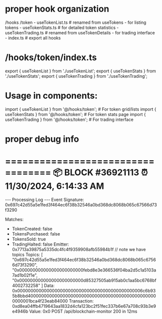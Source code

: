 # proper hook organization
/hooks
  /token
    - useTokenList.ts      # renamed from useTokens - for listing tokens
    - useTokenStats.ts     # for detailed token statistics
    - useTokenTrading.ts   # renamed from useTokenDetails - for trading interface
    - index.ts            # export all hooks

# /hooks/token/index.ts 
export { useTokenList } from './useTokenList';
export { useTokenStats } from './useTokenStats';
export { useTokenTrading } from './useTokenTrading';

# Usage in components:
import { useTokenList } from '@/hooks/token';     # For token grid/lists
import { useTokenStats } from '@/hooks/token';    # For token stats page
import { useTokenTrading } from '@/hooks/token';  # For trading interface

# proper debug info

==================================
📦 BLOCK #36921113
⏰ 11/30/2024, 6:14:33 AM
==================================

--- Processing Log ---
Event Signature: 0x697c42d55a5e1fed3f464ec6f38b32546a0bd368dc8068b065c67566d73f3290

Matches:
- TokenCreated: false
- TokensPurchased: false
- TokensSold: true
- TradingHalted: false
Emitter: 0x7713a39875a5335dc4fc4f9359908afb55984b1f
// note we have topics
Topics: [
  "0x697c42d55a5e1fed3f464ec6f38b32546a0bd368dc8068b065c67566d73f3290",
  "0x000000000000000000000000febd8e3e366536f04ba2d5c1a5103a7ad1b02f1e",
  "0x000000000000000000000000d85327505ab915ab0c1aa5bc6768bf4002732258"
]
Data: 0x00000000000000000000000000000000000000000000006c6b935b8bbd4000000000000000000000000000000000000000000000000000001bca4f23eab84000
Transaction: 0xd8ea04ffb4719643aa1832d4cfa123bc2f51fec337b6e67a708c93b3e9e4946b
Value: 0x0
 POST /api/blockchain-monitor 200 in 12ms
